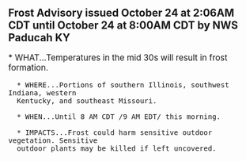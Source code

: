 <p>
   <h2>Frost Advisory issued October 24 at 2:06AM CDT until October 24 at 8:00AM CDT by NWS Paducah KY</h2>
   <div style="font-size:120%">* WHAT...Temperatures in the mid 30s will result in frost formation.
      
      * WHERE...Portions of southern Illinois, southwest Indiana, western
      Kentucky, and southeast Missouri.
      
      * WHEN...Until 8 AM CDT /9 AM EDT/ this morning.
      
      * IMPACTS...Frost could harm sensitive outdoor vegetation. Sensitive
      outdoor plants may be killed if left uncovered.
   </div>
</p>